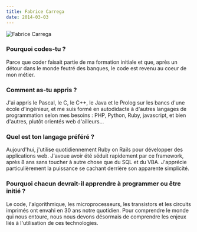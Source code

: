 ```yaml
---
title: Fabrice Carrega
date: 2014-03-03
---
```


![Fabrice Carrega](http://www.gravatar.com/avatar/8e1c0d42e9eb503c2d66f98a2385ca8b.png)

### Pourquoi codes-tu ?

Parce que coder faisait partie de ma formation initiale et que, après
un détour dans le monde feutré des banques, le code est revenu au
coeur de mon métier.

### Comment as-tu appris ?

J'ai appris le Pascal, le C, le C++, le Java et le Prolog sur les
bancs d'une école d'ingénieur, et me suis formé en autodidacte à
d'autres langages de programmation selon mes besoins : PHP, Python,
Ruby, javascript, et bien d'autres, plutôt orientés web d'ailleurs...

### Quel est ton langage préféré ?

Aujourd'hui, j'utilise quotidiennement Ruby on Rails pour développer
des applications web. J'avoue avoir été séduit rapidement par ce
framework, après 8 ans sans toucher à autre chose que du SQL et du
VBA. J'apprécie particulièrement la puissance se cachant derrière son
apparente simplicité.

### Pourquoi chacun devrait-il apprendre à programmer ou être initié ?

Le code, l'algorithmique, les microprocesseurs, les transistors et les
circuits imprimés ont envahi en 30 ans notre quotidien. Pour
comprendre le monde qui nous entoure, nous nous devons désormais de
comprendre les enjeux liés à l'utilisation de ces technologies.
